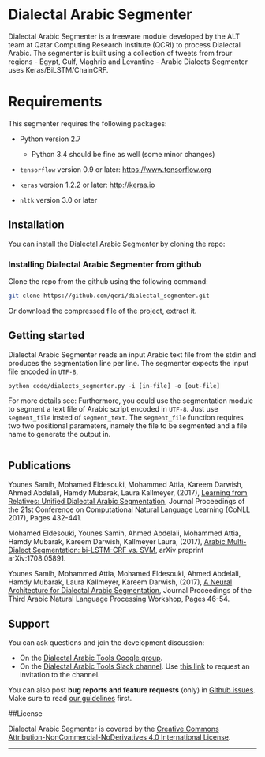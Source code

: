 # Dialectal Arabic Segmenter 
Dialectal Arabic Segmenter is a freeware module developed by the ALT team at Qatar Computing Research Institute (QCRI) to process Dialectal Arabic. The segmenter is built using a collection of tweets from frour regions - Egypt, Gulf, Maghrib and Levantine -
Arabic Dialects Segmenter uses Keras/BiLSTM/ChainCRF. 

# Requirements

This segmenter requires the following packages:

- Python version 2.7
    - Python 3.4 should be fine as well (some minor changes)
    
- `tensorflow` version 0.9 or later: https://www.tensorflow.org
- `keras` version 1.2.2 or later: http://keras.io
- `nltk` version 3.0 or later

	
## Installation

You can install the Dialectal Arabic Segmenter by cloning the repo:

### Installing Dialectal Arabic Segmenter from github
Clone the repo from the github using the following command:
```sh
git clone https://github.com/qcri/dialectal_segmenter.git
```
Or download the compressed file of the project, extract it.

## Getting started
Dialectal Arabic Segmenter reads an input Arabic text  file from the stdin and produces the segmentation line per line. The segmenter expects the input file encoded in ``UTF-8``,
```
python code/dialects_segmenter.py -i [in-file] -o [out-file] 
```

For more details see:
Furthermore, you could use the segmentation module to segment a text file of Arabic script encoded in ``UTF-8``. Just use ``segment_file`` insted of ``segment_text``.
The ``segment_file`` function requires two two positional parameters, namely the file to be segmented and a file name to generate the output in.

``` python code/dialects_segmenter.py -h
```


## Publications
Younes Samih, Mohamed Eldesouki, Mohammed Attia, Kareem Darwish, Ahmed Abdelali, Hamdy Mubarak, Laura Kallmeyer, (2017), [Learning from Relatives: Unified Dialectal Arabic Segmentation](http://www.aclweb.org/anthology/K17-1043), Journal Proceedings of the 21st Conference on Computational Natural Language Learning (CoNLL 2017), Pages 432-441.

Mohamed Eldesouki, Younes Samih, Ahmed Abdelali, Mohammed Attia, Hamdy Mubarak, Kareem Darwish, Kallmeyer Laura, (2017), [Arabic Multi-Dialect Segmentation: bi-LSTM-CRF vs. SVM](https://arxiv.org/pdf/1708.05891.pdf), arXiv preprint arXiv:1708.05891.

Younes Samih, Mohammed Attia, Mohamed Eldesouki, Ahmed Abdelali, Hamdy Mubarak, Laura Kallmeyer, Kareem Darwish, (2017), [A Neural Architecture for Dialectal Arabic Segmentation](http://www.aclweb.org/anthology/W17-1306), Journal Proceedings of the Third Arabic Natural Language Processing Workshop, Pages 46-54.





## Support

You can ask questions and join the development discussion:

- On the [Dialectal Arabic Tools Google group](https://groups.google.com/forum/#!forum/dat-users).
- On the [Dialectal Arabic Tools Slack channel](https://datsteam.slack.com). Use [this link](https://dat-slack-autojoin.herokuapp.com/) to request an invitation to the channel.

You can also post **bug reports and feature requests** (only) in [Github issues](https://github.com/qcri/dialectal_arabic_tools/issues). Make sure to read [our guidelines](https://github.com/qcri/dialectal_arabic_tools/blob/master/CONTRIBUTING.md) first.


##License

Dialectal Arabic Segmenter is covered by the [Creative Commons Attribution-NonCommercial-NoDerivatives 4.0 International License](https://creativecommons.org/licenses/by-nc-nd/4.0/).


------------------